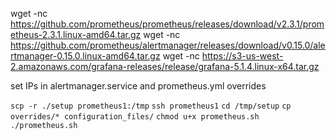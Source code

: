 wget -nc https://github.com/prometheus/prometheus/releases/download/v2.3.1/prometheus-2.3.1.linux-amd64.tar.gz
wget -nc https://github.com/prometheus/alertmanager/releases/download/v0.15.0/alertmanager-0.15.0.linux-amd64.tar.gz
wget -nc https://s3-us-west-2.amazonaws.com/grafana-releases/release/grafana-5.1.4.linux-x64.tar.gz

set IPs in alertmanager.service and prometheus.yml overrides

`scp -r ./setup prometheus1:/tmp`
`ssh prometheus1`
`cd /tmp/setup`
`cp overrides/* configuration_files/`
`chmod u+x prometheus.sh`
`./prometheus.sh`
